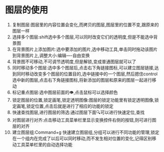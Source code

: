 # 图层的使用
1. 复制图层:图层里的内容位置会变化,而拷贝的图层,图层里的位置不变,跟原来的图层一样
2. 选择多个图层:shift选中多个图层,可以同时改变它们的透明度,但是不能选中背景图
3. 在背景图片上添加图片:选中要添加的图片,选中移动工具,单击同时拖动该图片到背景图片上,调整大小:编辑—-自由变换
4. 背景图不可移动,不可调节透明度,但是解锁,变成普通图层就可以了
5. 同时移动多个图层:选中多个图层后,点击右下角链接图标,可以建立图层链接,达到同时移动改变多个图层的位置目的,选中链接中的一个图层,然后摁住control选中新的图层,点击右下角链接图标,将新添加的图层和原来的图层一起进行移动
6. 标记重点图层:选中图层前面的👁,点击鼠标可以选择颜色
7. 锁定图层的位置,锁定画笔,锁定透明图像:图层的锁定功能里有锁定透明图像,锁定画笔,锁定位置,点击后就是进行了相应的功能的锁定
8. 快速查找图层,进行图层的筛选:通过图层下面🔍可以进行快速定位,查找
9. 对图层进行对齐:点击移动工具菜单栏里显示变换控件右侧的按钮,则可进行图层的对齐
10. 建立图层组:Command+g 快速建立图层组,分组可以进行不同功能的管理,锁定在一个组内在完成了以后可以同时移动,而不发生相对位置的变化,记得区别移动工具菜单栏里的自动选择功能 
